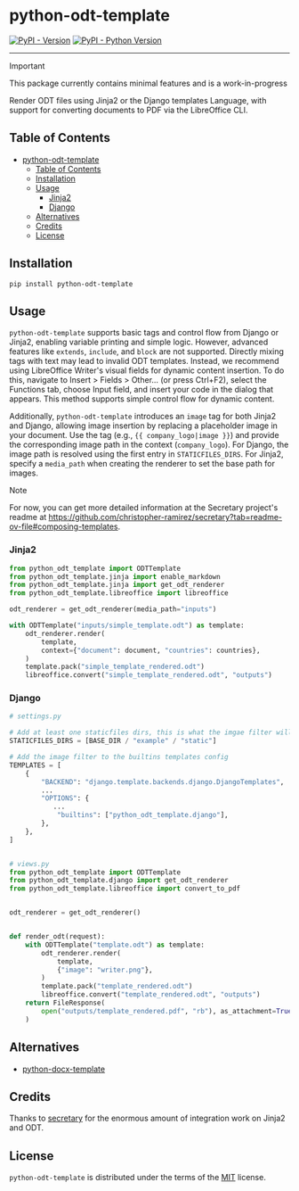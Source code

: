 # python-odt-template

[![PyPI - Version](https://img.shields.io/pypi/v/python-odt-template.svg)](https://pypi.org/project/python-odt-template)
[![PyPI - Python Version](https://img.shields.io/pypi/pyversions/python-odt-template.svg)](https://pypi.org/project/python-odt-template)

-----

> [!IMPORTANT]
> This package currently contains minimal features and is a work-in-progress

Render ODT files using Jinja2 or the Django templates Language, with support for converting documents to PDF via the LibreOffice CLI. 

## Table of Contents

- [python-odt-template](#python-odt-template)
  - [Table of Contents](#table-of-contents)
  - [Installation](#installation)
  - [Usage](#usage)
    - [Jinja2](#jinja2)
    - [Django](#django)
  - [Alternatives](#alternatives)
  - [Credits](#credits)
  - [License](#license)

## Installation

```console
pip install python-odt-template
```

## Usage

`python-odt-template` supports basic tags and control flow from Django or Jinja2, enabling variable printing and simple logic. However, advanced features like `extends`, `include`, and `block` are not supported. Directly mixing tags with text may lead to invalid ODT templates. Instead, we recommend using LibreOffice Writer's visual fields for dynamic content insertion. To do this, navigate to Insert > Fields > Other... (or press Ctrl+F2), select the Functions tab, choose Input field, and insert your code in the dialog that appears. This method supports simple control flow for dynamic content.

Additionally, `python-odt-template` introduces an `image` tag for both Jinja2 and Django, allowing image insertion by replacing a placeholder image in your document. Use the tag (e.g., `{{ company_logo|image }}`) and provide the corresponding image path in the context (`company_logo`). For Django, the image path is resolved using the first entry in `STATICFILES_DIRS`. For Jinja2, specify a `media_path` when creating the renderer to set the base path for images.

> [!NOTE]
> For now, you can get more detailed information at the Secretary project's readme at https://github.com/christopher-ramirez/secretary?tab=readme-ov-file#composing-templates.


### Jinja2

```python
from python_odt_template import ODTTemplate
from python_odt_template.jinja import enable_markdown
from python_odt_template.jinja import get_odt_renderer
from python_odt_template.libreoffice import libreoffice

odt_renderer = get_odt_renderer(media_path="inputs")

with ODTTemplate("inputs/simple_template.odt") as template:
    odt_renderer.render(
        template,
        context={"document": document, "countries": countries},
    )
    template.pack("simple_template_rendered.odt")
    libreoffice.convert("simple_template_rendered.odt", "outputs")
```

### Django

```python
# settings.py

# Add at least one staticfiles dirs, this is what the imgae filter will use to find images
STATICFILES_DIRS = [BASE_DIR / "example" / "static"]

# Add the image filter to the builtins templates config
TEMPLATES = [
    {
        "BACKEND": "django.template.backends.django.DjangoTemplates",
        ...
        "OPTIONS": {
           ...
            "builtins": ["python_odt_template.django"],
        },
    },
]


# views.py
from python_odt_template import ODTTemplate
from python_odt_template.django import get_odt_renderer
from python_odt_template.libreoffice import convert_to_pdf


odt_renderer = get_odt_renderer()


def render_odt(request):
    with ODTTemplate("template.odt") as template:
        odt_renderer.render(
            template,
            {"image": "writer.png"},
        )
        template.pack("template_rendered.odt")
        libreoffice.convert("template_rendered.odt", "outputs")
    return FileResponse(
        open("outputs/template_rendered.pdf", "rb"), as_attachment=True, filename="template_rendered.pdf"
    )
```

## Alternatives

- [python-docx-template](https://github.com/elapouya/python-docx-template)

## Credits

Thanks to [secretary](https://github.com/christopher-ramirez/secretary) for the enormous amount of integration work on Jinja2 and ODT.

## License

`python-odt-template` is distributed under the terms of the [MIT](https://spdx.org/licenses/MIT.html) license.
